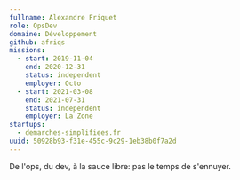 ```yaml
---
fullname: Alexandre Friquet
role: OpsDev
domaine: Développement
github: afriqs
missions:
  - start: 2019-11-04
    end: 2020-12-31
    status: independent
    employer: Octo
  - start: 2021-03-08
    end: 2021-07-31
    status: independent
    employer: La Zone
startups:
  - demarches-simplifiees.fr
uuid: 50928b93-f31e-455c-9c29-1eb38b0f7a2d
---
```

De l'ops, du dev, à la sauce libre: pas le temps de s'ennuyer.
